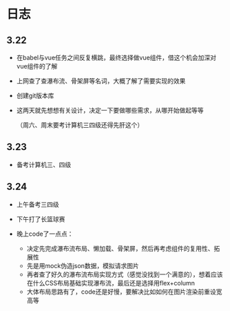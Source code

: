 # 日志

## 3.22

* 在babel与vue任务之间反复横跳，最终选择做vue组件，借这个机会加深对vue组件的了解

* 上网查了查瀑布流、骨架屏等名词，大概了解了需要实现的效果

* 创建git版本库

* 这两天就先想想有关设计，决定一下要做哪些需求，从哪开始做起等等

  （周六、周末要考计算机三四级还得先肝这个）

## 3.23

* 备考计算机三、四级

## 3.24

* 上午备考三四级

* 下午打了长篮球赛

* 晚上code了一点点：

  * 决定先完成瀑布流布局、懒加载、骨架屏，然后再考虑组件的复用性、拓展性
  * 先是用mock伪造json数据，模拟请求图片
  * 再者查了好久的瀑布流布局实现方式（感觉没找到一个满意的），想着应该在什么CSS布局基础实现瀑布流，最后还是选择用flex+column
  * 大体布局思路有了，code还是好慢，要解决比如如何在图片渲染前重设宽高等

  

  
